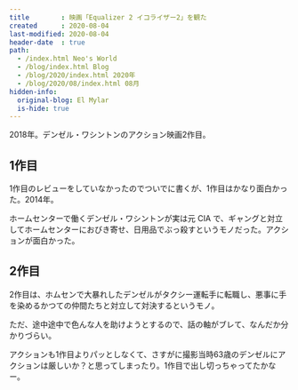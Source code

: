 ```yaml
---
title        : 映画「Equalizer 2 イコライザー2」を観た
created      : 2020-08-04
last-modified: 2020-08-04
header-date  : true
path:
  - /index.html Neo's World
  - /blog/index.html Blog
  - /blog/2020/index.html 2020年
  - /blog/2020/08/index.html 08月
hidden-info:
  original-blog: El Mylar
  is-hide: true
---
```


2018年。デンゼル・ワシントンのアクション映画2作目。

## 1作目

1作目のレビューをしていなかったのでついでに書くが、1作目はかなり面白かった。2014年。

ホームセンターで働くデンゼル・ワシントンが実は元 CIA で、ギャングと対立してホームセンターにおびき寄せ、日用品でぶっ殺すというモノだった。アクションが面白かった。

## 2作目

2作目は、ホムセンで大暴れしたデンゼルがタクシー運転手に転職し、悪事に手を染めるかつての仲間たちと対立して対決するというモノ。

ただ、途中途中で色んな人を助けようとするので、話の軸がブレて、なんだか分かりづらい。

アクションも1作目よりパッとしなくて、さすがに撮影当時63歳のデンゼルにアクションは厳しいか？と思ってしまったり。1作目で出し切っちゃってたかなー。
